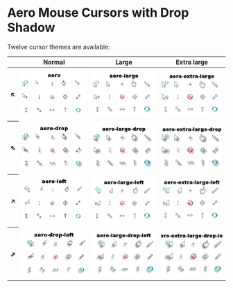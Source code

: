# Aero Mouse Cursors with Drop Shadow

Twelve cursor themes are available:

<table>
	<thead>
		<tr>
			<th> </th>
			<th>Normal</th>
			<th>Large</th>
			<th>Extra large</th>
		</tr>
	</thead>
	<tbody>
		<tr>
			<th>↖</th>
			<td><img title="aero-MNR" src="screenshots/aero-MNR.png"></td>
			<td><img title="aero-LNR" src="screenshots/aero-LNR.png"></td>
			<td><img title="aero-XNR" src="screenshots/aero-XNR.png"></td>
		</tr>
		<tr>
			<th>⇖</th>
			<td><img title="aero-MDR" src="screenshots/aero-MDR.png"></td>
			<td><img title="aero-LDR" src="screenshots/aero-LDR.png"></td>
			<td><img title="aero-XDR" src="screenshots/aero-XDR.png"></td>
		</tr>
		<tr>
			<th>↗</th>
			<td><img title="aero-MNL" src="screenshots/aero-MNL.png"></td>
			<td><img title="aero-LNL" src="screenshots/aero-LNL.png"></td>
			<td><img title="aero-XNL" src="screenshots/aero-XNL.png"></td>
		</tr>
		<tr>
			<th>⇗</th>
			<td><img title="aero-MDL" src="screenshots/aero-MDL.png"></td>
			<td><img title="aero-LDL" src="screenshots/aero-LDL.png"></td>
			<td><img title="aero-XDL" src="screenshots/aero-XDL.png"></td>
		</tr>
	</tbody>
</table>